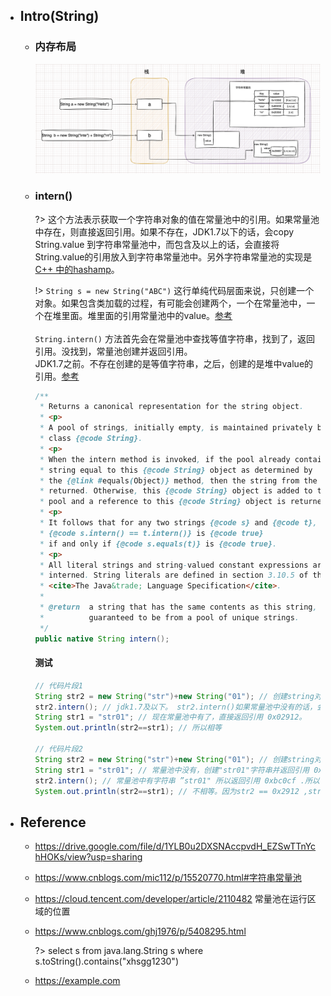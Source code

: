 * ## Intro(String)

    + ### 内存布局

        ![](/.images/doc/base/string/string-memory-01.png ':size=99%')

    + ### intern()

        ?> 这个方法表示获取一个字符串对象的值在常量池中的引用。如果常量池中存在，则直接返回引用。如果不存在，JDK1.7以下的话，会copy String.value 到字符串常量池中，而包含及以上的话，会直接将String.value的引用放入到字符串常量池中。另外字符串常量池的实现是[C++ 中的hashamp](https://www.cnblogs.com/mic112/p/15520770.html#字符串常量池)。

        !> `String s = new String("ABC")` 这行单纯代码层面来说，只创建一个对象。如果包含类加载的过程，有可能会创建两个，一个在常量池中，一个在堆里面。堆里面的引用常量池中的value。[参考](https://stackoverflow.com/questions/19672427/string-s-new-stringxyz-how-many-objects-has-been-made-after-this-line-of)
        <br><br>`String.intern()` 方法首先会在常量池中查找等值字符串，找到了，返回引用。没找到，常量池创建并返回引用。
        <br>JDK1.7之前。不存在创建的是等值字符串，之后，创建的是堆中value的引用。[参考](https://blog.csdn.net/tyyking/article/details/82496901)

        ```java
        /**
         * Returns a canonical representation for the string object.
         * <p>
         * A pool of strings, initially empty, is maintained privately by the
         * class {@code String}.
         * <p>
         * When the intern method is invoked, if the pool already contains a
         * string equal to this {@code String} object as determined by
         * the {@link #equals(Object)} method, then the string from the pool is
         * returned. Otherwise, this {@code String} object is added to the
         * pool and a reference to this {@code String} object is returned.
         * <p>
         * It follows that for any two strings {@code s} and {@code t},
         * {@code s.intern() == t.intern()} is {@code true}
         * if and only if {@code s.equals(t)} is {@code true}.
         * <p>
         * All literal strings and string-valued constant expressions are
         * interned. String literals are defined in section 3.10.5 of the
         * <cite>The Java&trade; Language Specification</cite>.
         *
         * @return  a string that has the same contents as this string, but is
         *          guaranteed to be from a pool of unique strings.
         */
        public native String intern();
        ```

        <!-- panels:start -->
        <!-- div:title-panel -->
        #### 测试
        ```java
        // 代码片段1
        String str2 = new String("str")+new String("01"); // 创建string对象 0x02912。
        str2.intern(); // jdk1.7及以下。 str2.intern()如果常量池中没有的话，会创建 str2 0x02912。 . 所以 str2.intern() == str2
        String str1 = "str01"; // 现在常量池中有了，直接返回引用 0x02912。
        System.out.println(str2==str1); // 所以相等

        // 代码片段2
        String str2 = new String("str")+new String("01"); // 创建string对象 0x02912。
        String str1 = "str01"; // 常量池中没有，创建"str01"字符串并返回引用 0xbc0cf
        str2.intern(); // 常量池中有字符串 ”str01" 所以返回引用 0xbc0cf .所以 str2.intern()== str01 == 0xbc0cf 
        System.out.println(str2==str1); // 不相等。因为str2 == 0x2912 ,str1 = oxbc0cf
        ```
        <!-- panels:end -->

* ## Reference
    + https://drive.google.com/file/d/1YLB0u2DXSNAccpvdH_EZSwTTnYchHOKs/view?usp=sharing
    + https://www.cnblogs.com/mic112/p/15520770.html#字符串常量池
    + https://cloud.tencent.com/developer/article/2110482 常量池在运行区域的位置
    + https://www.cnblogs.com/ghj1976/p/5408295.html

        ?> select s from java.lang.String s where s.toString().contains("xhsgg1230")

    + https://example.com